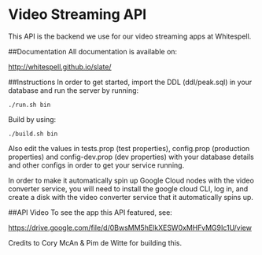 # Video Streaming API
This API is the backend we use for our video streaming apps at Whitespell.

##Documentation
All documentation is available on:

http://whitespell.github.io/slate/


##Instructions
In order to get started, import the DDL (ddl/peak.sql) in your database and run the server by running:

```./run.sh bin```

Build by using:

```./build.sh bin```

Also edit the values in tests.prop (test properties), config.prop (production properties) and config-dev.prop (dev properties) with your database details and other configs in order to get your service running.

In order to make it automatically spin up Google Cloud nodes with the video converter service, you will need to install the google cloud CLI, log in, and create a disk with the video converter service that it automatically spins up.


##API Video
To see the app this API featured, see:

https://drive.google.com/file/d/0BwsMM5hElkXESW0xMHFvMG9Ic1U/view

Credits to Cory McAn & Pim de Witte for building this. 